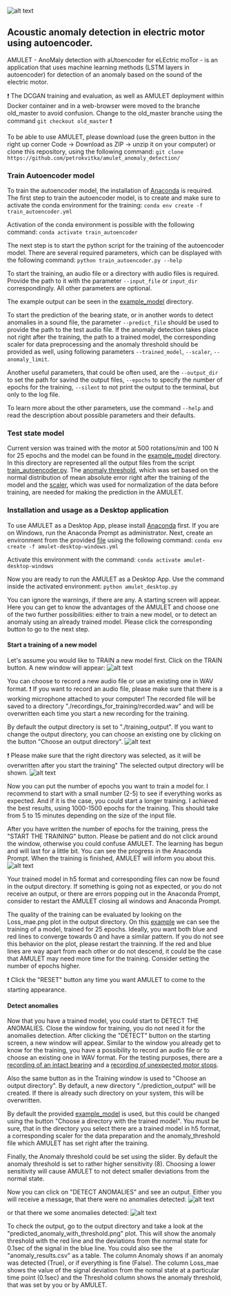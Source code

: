 ![alt text](https://github.com/petrokvitka/amulet_anomaly_detection/blob/master/static/img/amulet_logo_huge.png)
## Acoustic anomaly detection in electric motor using autoencoder.

AMULET - AnoMaly detection with aUtoencoder for eLEctric moTor - is an application that uses machine learning methods (LSTM layers in autoencoder) for detection of an anomaly based on the sound of the electric motor.

:exclamation: The DCGAN training and evaluation, as well as AMULET deployment within Docker container and in a web-browser were moved to the branche old_master to avoid confusion. Change to the old_master branche using the command `git checkout old_master` :exclamation:

To be able to use AMULET, please download (use the green button in the right up corner Code -> Download as ZIP -> unzip it on your computer) or clone this repository, using the following command:
`git clone https://github.com/petrokvitka/amulet_anomaly_detection/`

### Train Autoencoder model
To train the autoencoder model, the installation of [Anaconda](https://docs.anaconda.com/anaconda/install/) is required.
The first step to train the autoencoder model, is to create and make sure to activate the conda environment for the training:
`conda env create -f train_autoencoder.yml`

Activation of the conda environment is possible with the following command:
`conda activate train_autoencoder`

The next step is to start the python script for the training of the autoencoder model. There are several required parameters, which can be displayed with the following command:
`python train_autoencoder.py --help`

To start the training, an audio file or a directory with audio files is required. Provide the path to it with the parameter `--input_file` or `input_dir` correspondingly. All other parameters are optional.

The example output can be seen in the [example_model](./example_model) directory.

To start the prediction of the bearing state, or in another words to detect anomalies in a sound file, the parameter `--predict_file` should be used to provide the path to the test audio file. If the anomaly detection takes place not right after the training, the path to a trained model, the corresponding scaler for data preprocessing and the anomaly threshold should be provided as well, using following parameters `--trained_model`, `--scaler`, `--anomaly_limit`.

Another useful parameters, that could be often used, are the `--output_dir` to set the path for savind the output files, `--epochs` to specify the number of epochs for the training, `--silent` to not print the output to the terminal, but only to the log file.

To learn more about the other parameters, use the command `--help` and read the description about possible parameters and their defaults.

### Test state model
Current version was trained with the motor at 500 rotations/min and 100 N for 25 epochs and the model can be found in the [example_model](./example_model) directory. In this directory are represented all the output files from the script [train_autoencoder.py](./train_autoencoder.py). The [anomaly threshold](./example_model/anomaly_threshold), which was set based on the normal distribution of mean absolute error right after the training of the model and the [scaler](./example_model/scaler), which was used for normalization of the data before training, are needed for making the prediction in the AMULET. 

### Installation and usage as a Desktop application

To use AMULET as a Desktop App, please install [Anaconda](https://docs.anaconda.com/anaconda/install/) first. If you are on Windows, run the Anaconda Prompt as administrator. Next, create an environment from the provided [file](https://github.com/petrokvitka/amulet_anomaly_detection/blob/master/amulet-desktop-windows.yml) using the following command:
`conda env create -f amulet-desktop-windows.yml`

Activate this environment with the command:
`conda activate amulet-desktop-windows`

Now you are ready to run the AMULET as a Desktop App. Use the command inside the activated environment:
`python amulet_desktop.py`

You can ignore the warnings, if there are any.
A starting screen will appear. Here you can get to know the advantages of the AMULET and choose one of the two further possibilities: either to train a new model, or to detect an anomaly using an already trained model. Please click the corresponding button to go to the next step.

#### Start a training of a new model
Let's assume you would like to TRAIN a new model first. Click on the TRAIN button. A new window will appear:
![alt text](https://github.com/petrokvitka/amulet_anomaly_detection/blob/master/static/img/example_training.png)

You can choose to record a new audio file or use an existing one in WAV format. 
:exclamation: If you want to record an audio file, please make sure that there is a working microphone attached to your computer! The recorded file will be saved to a directory "./recordings_for_training/recorded.wav" and will be overwritten each time you start a new recording for the training.

By default the output directory is set to "./training_output". If you want to change the output directory, you can choose an existing one by clicking on the button "Choose an output directory".
![alt text](https://github.com/petrokvitka/amulet_anomaly_detection/blob/master/static/img/example_training_create_dir.png)

:exclamation: Please make sure that the right directory was selected, as it will be overwritten after you start the training"
The selected output directory will be shown.
![alt text](https://github.com/petrokvitka/amulet_anomaly_detection/blob/master/static/img/example_training_show_dir.png)

Now you can put the number of epochs you want to train a model for. I recommend to start with a small number (2-5) to see if everything works as expected. And if it is the case, you could start a longer training. I achieved the best results, using 1000-1500 epochs for the training. This should take from 5 to 15 minutes depending on the size of the input file.

After you have written the number of epochs for the training, press the "START THE TRAINING" button. Please be patient and do not click around the window, otherwise you could confuse AMULET. The learning has begun and will last for a little bit. You can see the progress in the Anaconda Prompt. When the training is finished, AMULET will inform you about this.
![alt text](https://github.com/petrokvitka/amulet_anomaly_detection/blob/master/static/img/example_training_finished.png)

Your trained model in h5 format and corresponding files can now be found in the output directory. If something is going not as expected, or you do not receive an output, or there are errors popping out in the Anaconda Prompt, consider to restart the AMULET closing all windows and Anaconda Prompt.

The quality of the training can be evaluated by looking on the Loss_mae.png plot in the output directory. On this [example](https://github.com/petrokvitka/amulet_anomaly_detection/blob/master/example_model/Loss_mae.png) we can see the training of a model, trained for 25 epochs. Ideally, you want both blue and red lines to converge towards 0 and have a similar pattern. If you do not see this behavior on the plot, please restart the trainning. If the red and blue lines are way apart from each other or do not descend, it could be the case that AMULET may need more time for the training. Consider setting the number of epochs higher.

:exclamation: Click the "RESET" button any time you want AMULET to come to the starting appearance.

#### Detect anomalies
Now that you have a trained model, you could start to DETECT THE ANOMALIES. Close the window for training, you do not need it for the anomalies detection. After clicking the "DETECT" button on the starting screen, a new window will appear. Similar to the window you already get to know for the training, you have a possibility to record an audio file or to choose an existing one in WAV format. For the testing purposes, there are a [recording of an intact bearing](https://github.com/petrokvitka/amulet_anomaly_detection/blob/master/good.wav) and a [recording of unexpected motor stops](https://github.com/petrokvitka/amulet_anomaly_detection/blob/master/test_1200_200.wav). 

Also the same button as in the Training window is used to "Choose an output directory". By default, a new directory "./prediction_output" will be created. If there is already such directory on your system, this will be overwritten.

By default the provided [example_model](./example_model) is used, but this could be changed using the button "Choose a directory with the trained model". You must be sure, that in the directory you select there are a trained model in h5 format, a corresponding scaler for the data preparation and the anomaly_threshold file which AMULET has set right after the training.

Finally, the Anomaly threshold could be set using the slider. By default the anomaly threshold is set to rather higher sensitivity (8). Choosing a lower sensitivity will cause AMULET to not detect smaller deviations from the normal state.

Now you can click on "DETECT ANOMALIES" and see an output. Either you will receive a message, that there were no anomalies detected:
![alt text](https://github.com/petrokvitka/amulet_anomaly_detection/blob/master/static/img/example_no_anomalies.png)

or that there we some anomalies detected:
![alt text](https://github.com/petrokvitka/amulet_anomaly_detection/blob/master/static/img/example_anomalies.png)

To check the output, go to the output directory and take a look at the "predicted_anomaly_with_threshold.png" plot. This will show the anomaly threshold with the red line and the deviations from the normal state for 0.1sec of the signal in the blue line. You could also see the "anomaly_results.csv" as a table. The column Anomaly shows if an anomaly was detected (True), or if everything is fine (False). The column Loss_mae shows the value of the signal deviation from the nomal state at a particular time point (0.1sec) and the Threshold column shows the anomaly threshold, that was set by you or by AMULET.




